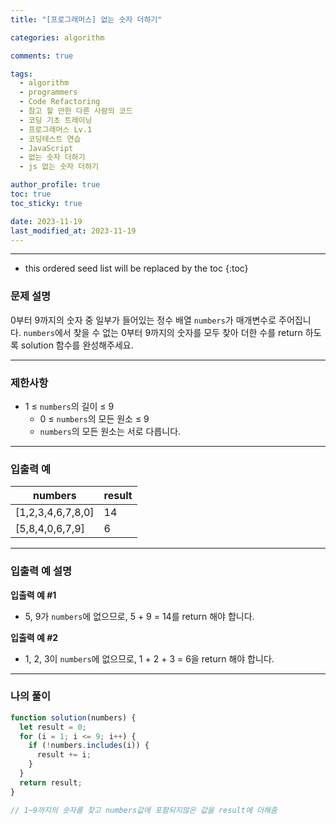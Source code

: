 ```yaml
---
title: "[프로그래머스] 없는 숫자 더하기"

categories: algorithm

comments: true

tags:
  - algorithm
  - programmers
  - Code Refactoring
  - 참고 할 만한 다른 사람의 코드
  - 코딩 기초 트레이닝
  - 프로그래머스 Lv.1
  - 코딩테스트 연습
  - JavaScript
  - 없는 숫자 더하기
  - js 없는 숫자 더하기

author_profile: true
toc: true
toc_sticky: true

date: 2023-11-19
last_modified_at: 2023-11-19
---
```


---

<!-- prettier-ignore -->
* this ordered seed list will be replaced by the toc 
{:toc}

### 문제 설명

0부터 9까지의 숫자 중 일부가 들어있는 정수 배열 `numbers`가 매개변수로 주어집니다. `numbers`에서 찾을 수 없는 0부터 9까지의 숫자를 모두 찾아 더한 수를 return 하도록 solution 함수를 완성해주세요.

---

### 제한사항

- 1 ≤ `numbers`의 길이 ≤ 9
  - 0 ≤ `numbers`의 모든 원소 ≤ 9
  - `numbers`의 모든 원소는 서로 다릅니다.

---

### 입출력 예

| numbers           | result |
| ----------------- | ------ |
| [1,2,3,4,6,7,8,0] | 14     |
| [5,8,4,0,6,7,9]   | 6      |

---

### 입출력 예 설명

**입출력 예 #1**

- 5, 9가 `numbers`에 없으므로, 5 + 9 = 14를 return 해야 합니다.

**입출력 예 #2**

- 1, 2, 3이 `numbers`에 없으므로, 1 + 2 + 3 = 6을 return 해야 합니다.

---

### 나의 풀이

```jsx
function solution(numbers) {
  let result = 0;
  for (i = 1; i <= 9; i++) {
    if (!numbers.includes(i)) {
      result += i;
    }
  }
  return result;
}

// 1~9까지의 숫자를 찾고 numbers값에 포함되지않은 값을 result에 더해줌
```
